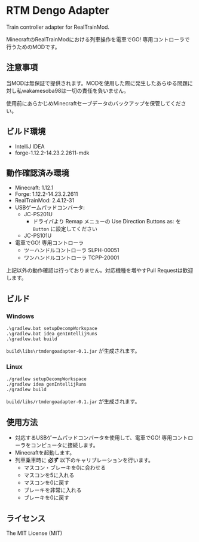 # RTM Dengo Adapter

Train controller adapter for RealTrainMod.

MinecraftのRealTrainModにおける列車操作を電車でGO! 専用コントローラで行うためのMODです。

## 注意事項

当MODは無保証で提供されます。MODを使用した際に発生したあらゆる問題に対し私wakamesoba98は一切の責任を負いません。

使用前にあらかじめMinecraftセーブデータのバックアップを保管してください。

## ビルド環境

- IntelliJ IDEA
- forge-1.12.2-14.23.2.2611-mdk

## 動作確認済み環境

- Minecraft: 1.12.1
- Forge: 1.12.2-14.23.2.2611
- RealTrainMod: 2.4.12-31
- USBゲームパッドコンバータ: 
  - JC-PS201U
    - ドライバより Remap メニューの Use Direction Buttons as: を `Button` に設定してください
  - JC-PS101U
- 電車でGO! 専用コントローラ
  - ツーハンドルコントローラ SLPH-00051
  - ワンハンドルコントローラ TCPP-20001

上記以外の動作確認は行っておりません。対応機種を増やすPull Requestは歓迎します。

## ビルド

### Windows

```shell
.\gradlew.bat setupDecompWorkspace
.\gradlew.bat idea genIntellijRuns
.\gradlew.bat build
```

`build\libs\rtmdengoadapter-0.1.jar` が生成されます。

### Linux

```shell
./gradlew setupDecompWorkspace
./gradlew idea genIntellijRuns
./gradlew build
```

`build/libs/rtmdengoadapter-0.1.jar` が生成されます。

## 使用方法

- 対応するUSBゲームパッドコンバータを使用して、電車でGO! 専用コントローラをコンピュータに接続します。
- Minecraftを起動します。
- 列車乗車時に **必ず** 以下のキャリブレーションを行います。
  - マスコン・ブレーキを0に合わせる
  - マスコンを5に入れる
  - マスコンを0に戻す
  - ブレーキを非常に入れる
  - ブレーキを0に戻す

## ライセンス

The MIT License (MIT)

